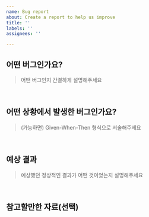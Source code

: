 ```yaml
---
name: Bug report
about: Create a report to help us improve
title: ''
labels: ''
assignees: ''

---
```


## 어떤 버그인가요?

> 어떤 버그인지 간결하게 설명해주세요

<br/>

## 어떤 상황에서 발생한 버그인가요?

> (가능하면) Given-When-Then 형식으로 서술해주세요

<br/>

## 예상 결과

> 예상했던 정상적인 결과가 어떤 것이었는지 설명해주세요

<br/>

## 참고할만한 자료(선택)
